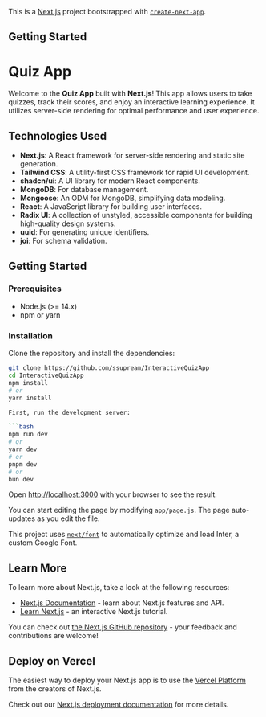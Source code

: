 This is a [Next.js](https://nextjs.org/) project bootstrapped with [`create-next-app`](https://github.com/vercel/next.js/tree/canary/packages/create-next-app).

## Getting Started

# Quiz App

Welcome to the **Quiz App** built with **Next.js**! This app allows users to take quizzes, track their scores, and enjoy an interactive learning experience. It utilizes server-side rendering for optimal performance and user experience.

## Technologies Used

- **Next.js**: A React framework for server-side rendering and static site generation.
- **Tailwind CSS**: A utility-first CSS framework for rapid UI development.
- **shadcn/ui**: A UI library for modern React components.
- **MongoDB**: For database management.
- **Mongoose**: An ODM for MongoDB, simplifying data modeling.
- **React**: A JavaScript library for building user interfaces.
- **Radix UI**: A collection of unstyled, accessible components for building high-quality design systems.
- **uuid**: For generating unique identifiers.
- **joi**: For schema validation.

## Getting Started

### Prerequisites

- Node.js (>= 14.x)
- npm or yarn

### Installation

Clone the repository and install the dependencies:

```bash
git clone https://github.com/ssupream/InteractiveQuizApp
cd InteractiveQuizApp
npm install
# or
yarn install

First, run the development server:

```bash
npm run dev
# or
yarn dev
# or
pnpm dev
# or
bun dev
```

Open [http://localhost:3000](http://localhost:3000) with your browser to see the result.

You can start editing the page by modifying `app/page.js`. The page auto-updates as you edit the file.

This project uses [`next/font`](https://nextjs.org/docs/basic-features/font-optimization) to automatically optimize and load Inter, a custom Google Font.

## Learn More

To learn more about Next.js, take a look at the following resources:

- [Next.js Documentation](https://nextjs.org/docs) - learn about Next.js features and API.
- [Learn Next.js](https://nextjs.org/learn) - an interactive Next.js tutorial.

You can check out [the Next.js GitHub repository](https://github.com/vercel/next.js/) - your feedback and contributions are welcome!

## Deploy on Vercel

The easiest way to deploy your Next.js app is to use the [Vercel Platform](https://vercel.com/new?utm_medium=default-template&filter=next.js&utm_source=create-next-app&utm_campaign=create-next-app-readme) from the creators of Next.js.

Check out our [Next.js deployment documentation](https://nextjs.org/docs/deployment) for more details.

